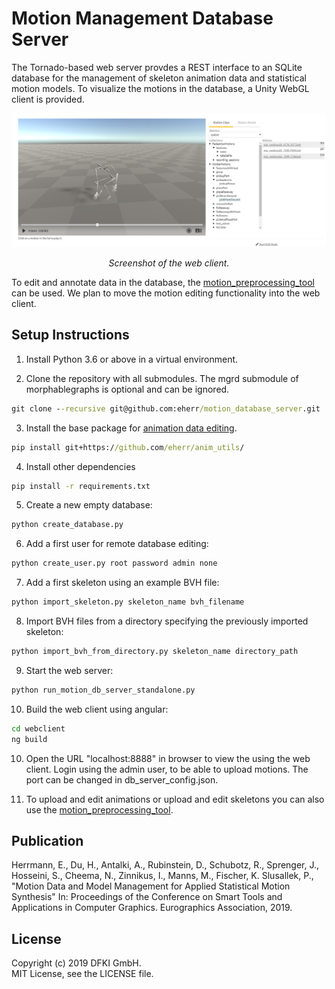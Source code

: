 ﻿# Motion Management Database Server

The Tornado-based web server provdes a REST interface to an SQLite database for the management of skeleton animation data and statistical motion models. To visualize the motions in the database, a Unity WebGL client is provided.  

 
![Screenshot](doc/images/screenshot.png)
<p align="center">
<em>Screenshot of the web client.</em>

To edit and annotate data in the database, the [motion_preprocessing_tool](https://github.com/eherr/motion_preprocessing_tool) can be used. We plan to move the motion editing functionality into the web client.
 

  
## Setup Instructions

1. Install Python 3.6 or above in a virtual environment.

2. Clone the repository with all submodules. The mgrd submodule of morphablegraphs is optional and can be ignored.
```bat
git clone --recursive git@github.com:eherr/motion_database_server.git
```

3. Install the base package for [animation data editing](https://github.com/eherr/anim_utils).
```bat
pip install git+https://github.com/eherr/anim_utils/
```

4. Install other dependencies
```bat
pip install -r requirements.txt
```

5. Create a new empty database: 
```bat
python create_database.py
```

6. Add a first user for remote database editing: 
```bat
python create_user.py root password admin none
```

7. Add a first skeleton using an example BVH file: 
```bat
python import_skeleton.py skeleton_name bvh_filename
```

8. Import BVH files from a directory specifying the previously imported skeleton:
```bat
python import_bvh_from_directory.py skeleton_name directory_path
```

9. Start the web server: 
```bat
python run_motion_db_server_standalone.py
```

10. Build the web client using angular: 
```bat
cd webclient 
ng build
```

10. Open the URL "localhost:8888" in browser to view the using the web client. Login using the admin user, to be able to upload motions. The port can be changed in db_server_config.json.

11. To upload and edit animations or upload and edit skeletons you can also use the [motion_preprocessing_tool](https://github.com/eherr/motion_preprocessing_tool).

## Publication
Herrmann, E., Du, H., Antalki, A., Rubinstein, D., Schubotz, R., Sprenger, J., Hosseini, S., Cheema, N., Zinnikus, I., Manns, M., Fischer, K. Slusallek, P., "Motion Data and Model Management for Applied Statistical Motion Synthesis" In: Proceedings of the Conference on Smart Tools and Applications in Computer Graphics. Eurographics Association, 2019.


## License
Copyright (c) 2019 DFKI GmbH.  
MIT License, see the LICENSE file.
